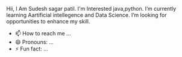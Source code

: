 Hii, I Am Sudesh sagar patil.
I'm Interested java,python.
I’m currently learning Aartificial intellegence and Data Science. 
I’m looking for opportunities to enhance my skill.
- 📫 How to reach me ...
- 😄 Pronouns: ...
- ⚡ Fun fact: ...

<!---
sudesh9999/sudesh9999 is a ✨ special ✨ repository because its `README.md` (this file) appears on your GitHub profile.
You can click the Preview link to take a look at your changes.
--->
